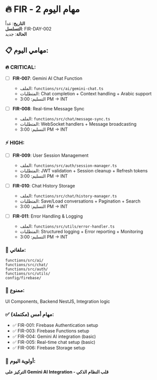 # 🔥 FIR - مهام اليوم 2

**التاريخ**: غداً  
**التسلسل**: FIR-DAY-002  
**الحالة**: جديد  

## 📋 مهامي اليوم:

### 🔥 CRITICAL:
- [ ] **FIR-007**: Gemini AI Chat Function
  - الملف: `functions/src/ai/gemini-chat.ts`
  - المتطلبات: Chat completion + Context handling + Arabic support
  - التسليم: 3:00 PM → INT

- [ ] **FIR-008**: Real-time Message Sync
  - الملف: `functions/src/chat/message-sync.ts`
  - المتطلبات: WebSocket handlers + Message broadcasting
  - التسليم: 3:00 PM → INT

### ⚡ HIGH:
- [ ] **FIR-009**: User Session Management
  - الملف: `functions/src/auth/session-manager.ts`
  - المتطلبات: JWT validation + Session cleanup + Refresh tokens
  - التسليم: 3:00 PM → INT

- [ ] **FIR-010**: Chat History Storage
  - الملف: `functions/src/chat/history-manager.ts`
  - المتطلبات: Save/Load conversations + Pagination + Search
  - التسليم: 3:00 PM → INT

- [ ] **FIR-011**: Error Handling & Logging
  - الملف: `functions/src/utils/error-handler.ts`
  - المتطلبات: Structured logging + Error reporting + Monitoring
  - التسليم: 3:00 PM → INT

### 📁 ملفاتي:
```
functions/src/ai/
functions/src/chat/
functions/src/auth/
functions/src/utils/
config/firebase/
```

### 🚫 ممنوع:
UI Components, Backend NestJS, Integration logic

### ✅ مهام أمس (مكتملة):
- ✅ FIR-001: Firebase Authentication setup
- ✅ FIR-003: Firebase Functions setup
- ✅ FIR-004: Gemini AI integration (basic)
- ✅ FIR-005: Real-time chat setup (basic)
- ✅ FIR-006: Firebase Storage setup

### 🎯 أولوية اليوم:
**التركيز على Gemini AI Integration - قلب النظام الذكي**